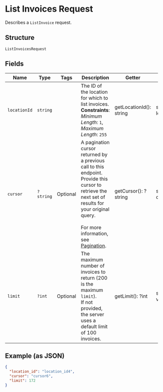 
# List Invoices Request

Describes a `ListInvoice` request.

## Structure

`ListInvoicesRequest`

## Fields

| Name | Type | Tags | Description | Getter | Setter |
|  --- | --- | --- | --- | --- | --- |
| `locationId` | `string` |  | The ID of the location for which to list invoices.<br>**Constraints**: *Minimum Length*: `1`, *Maximum Length*: `255` | getLocationId(): string | setLocationId(string locationId): void |
| `cursor` | `?string` | Optional | A pagination cursor returned by a previous call to this endpoint.<br>Provide this cursor to retrieve the next set of results for your original query.<br><br>For more information, see [Pagination](https://developer.squareup.com/docs/working-with-apis/pagination). | getCursor(): ?string | setCursor(?string cursor): void |
| `limit` | `?int` | Optional | The maximum number of invoices to return (200 is the maximum `limit`).<br>If not provided, the server<br>uses a default limit of 100 invoices. | getLimit(): ?int | setLimit(?int limit): void |

## Example (as JSON)

```json
{
  "location_id": "location_id4",
  "cursor": "cursor6",
  "limit": 172
}
```

